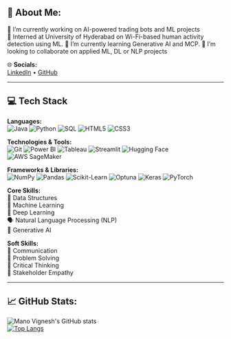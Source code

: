 ## 💫 About Me:
🔭 I’m currently working on AI-powered trading bots and ML projects  
🧪 Interned at University of Hyderabad on Wi-Fi-based human activity detection using ML.
🌱 I’m currently learning Generative AI and MCP.
🤝 I’m looking to collaborate on applied ML, DL or NLP projects  

🌐 **Socials:**  
[LinkedIn](https://www.linkedin.com/in/mano-vignesh-096349275) • [GitHub](https://github.com/manovignesh538)

---

## 💻 Tech Stack

**Languages:**  
![Java](https://img.shields.io/badge/Java-ED8B00?style=flat&logo=java&logoColor=white)
![Python](https://img.shields.io/badge/Python-3776AB?style=flat&logo=python&logoColor=white)
![SQL](https://img.shields.io/badge/SQL-4479A1?style=flat&logo=mysql&logoColor=white)
![HTML5](https://img.shields.io/badge/HTML5-E34F26?style=flat&logo=html5&logoColor=white)
![CSS3](https://img.shields.io/badge/CSS3-1572B6?style=flat&logo=css3&logoColor=white)

**Technologies & Tools:**  
![Git](https://img.shields.io/badge/Git-F05032?style=flat&logo=git&logoColor=white)
![Power BI](https://img.shields.io/badge/PowerBI-F2C811?style=flat&logo=powerbi&logoColor=black)
![Tableau](https://img.shields.io/badge/Tableau-E97627?style=flat&logo=tableau&logoColor=white)
![Streamlit](https://img.shields.io/badge/Streamlit-FF4B4B?style=flat&logo=streamlit&logoColor=white)
![Hugging Face](https://img.shields.io/badge/HuggingFace-FFD21F?style=flat&logo=huggingface&logoColor=black)
![AWS SageMaker](https://img.shields.io/badge/AWS%20SageMaker-232F3E?style=flat&logo=amazon-aws&logoColor=white)

**Frameworks & Libraries:**  
![NumPy](https://img.shields.io/badge/NumPy-013243?style=flat&logo=numpy&logoColor=white)
![Pandas](https://img.shields.io/badge/Pandas-150458?style=flat&logo=pandas&logoColor=white)
![Scikit-Learn](https://img.shields.io/badge/Scikit--Learn-F7931E?style=flat&logo=scikit-learn&logoColor=white)
![Optuna](https://img.shields.io/badge/Optuna-414141?style=flat)
![Keras](https://img.shields.io/badge/Keras-D00000?style=flat&logo=keras&logoColor=white)
![PyTorch](https://img.shields.io/badge/PyTorch-EE4C2C?style=flat&logo=pytorch&logoColor=white)

**Core Skills:**  
🧠 Data Structures  
🤖 Machine Learning  
🧬 Deep Learning  
🗣️ Natural Language Processing (NLP)  
🧪 Generative AI  

**Soft Skills:**  
💬 Communication  
🧩 Problem Solving  
🎯 Critical Thinking  
💼 Stakeholder Empathy

---

## 📈 GitHub Stats:
![Mano Vignesh's GitHub stats](https://github-readme-stats.vercel.app/api?username=manovignesh538&show_icons=true&theme=radical)  
[![Top Langs](https://github-readme-stats.vercel.app/api/top-langs/?username=manovignesh538&layout=compact&theme=radical)](https://github.com/anuraghazra/github-readme-stats)
